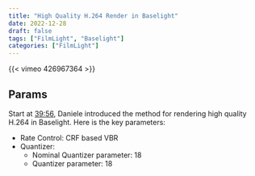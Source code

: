 ```yaml
---
title: "High Quality H.264 Render in Baselight"
date: 2022-12-28
draft: false
tags: ["FilmLight", "Baselight"]
categories: ["FilmLight"]
---
```


<!-- {{< youtube id="Vj5zy2q7O9U" >}} -->

{{< vimeo 426967364 >}}

## Params

Start at [39:56](https://vimeo.com/426967364#t=2396s), Daniele introduced the method for
rendering high quality H.264 in Baselight. Here is the key parameters:

- Rate Control: CRF based VBR
- Quantizer:
  - Nominal Quantizer parameter: 18
  - Quantizer parameter: 18
